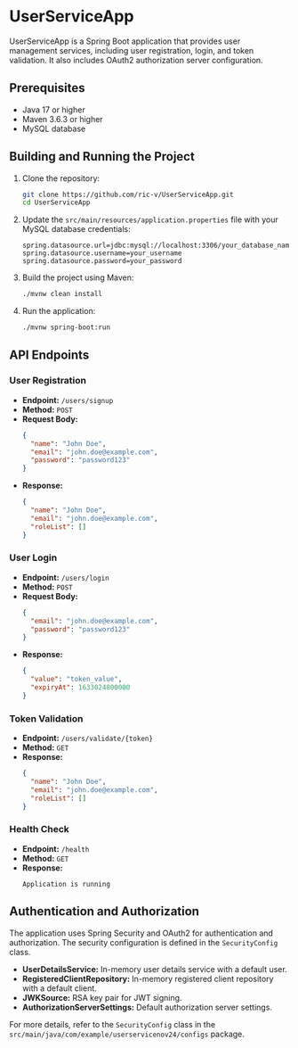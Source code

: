 # UserServiceApp

UserServiceApp is a Spring Boot application that provides user management services, including user registration, login, and token validation. It also includes OAuth2 authorization server configuration.

## Prerequisites

- Java 17 or higher
- Maven 3.6.3 or higher
- MySQL database

## Building and Running the Project

1. Clone the repository:
   ```bash
   git clone https://github.com/ric-v/UserServiceApp.git
   cd UserServiceApp
   ```

2. Update the `src/main/resources/application.properties` file with your MySQL database credentials:
   ```properties
   spring.datasource.url=jdbc:mysql://localhost:3306/your_database_name
   spring.datasource.username=your_username
   spring.datasource.password=your_password
   ```

3. Build the project using Maven:
   ```bash
   ./mvnw clean install
   ```

4. Run the application:
   ```bash
   ./mvnw spring-boot:run
   ```

## API Endpoints

### User Registration

- **Endpoint:** `/users/signup`
- **Method:** `POST`
- **Request Body:**
  ```json
  {
    "name": "John Doe",
    "email": "john.doe@example.com",
    "password": "password123"
  }
  ```
- **Response:**
  ```json
  {
    "name": "John Doe",
    "email": "john.doe@example.com",
    "roleList": []
  }
  ```

### User Login

- **Endpoint:** `/users/login`
- **Method:** `POST`
- **Request Body:**
  ```json
  {
    "email": "john.doe@example.com",
    "password": "password123"
  }
  ```
- **Response:**
  ```json
  {
    "value": "token_value",
    "expiryAt": 1633024800000
  }
  ```

### Token Validation

- **Endpoint:** `/users/validate/{token}`
- **Method:** `GET`
- **Response:**
  ```json
  {
    "name": "John Doe",
    "email": "john.doe@example.com",
    "roleList": []
  }
  ```

### Health Check

- **Endpoint:** `/health`
- **Method:** `GET`
- **Response:**
  ```text
  Application is running
  ```

## Authentication and Authorization

The application uses Spring Security and OAuth2 for authentication and authorization. The security configuration is defined in the `SecurityConfig` class.

- **UserDetailsService:** In-memory user details service with a default user.
- **RegisteredClientRepository:** In-memory registered client repository with a default client.
- **JWKSource:** RSA key pair for JWT signing.
- **AuthorizationServerSettings:** Default authorization server settings.

For more details, refer to the `SecurityConfig` class in the `src/main/java/com/example/userservicenov24/configs` package.
